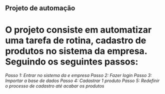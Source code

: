 ## Projeto de automação


# O projeto consiste em automatizar uma tarefa de rotina, cadastro de produtos no sistema da empresa. Seguindo os seguintes passos:

*Passo 1: Entrar no sistema da e empresa*
*Passo 2: Fazer login*
*Passo 3: Importar a base de dados*
*Passo 4: Cadastrar 1 produto*
*Passo 5: Redefinir o processo de cadastro até acabar os produtos*